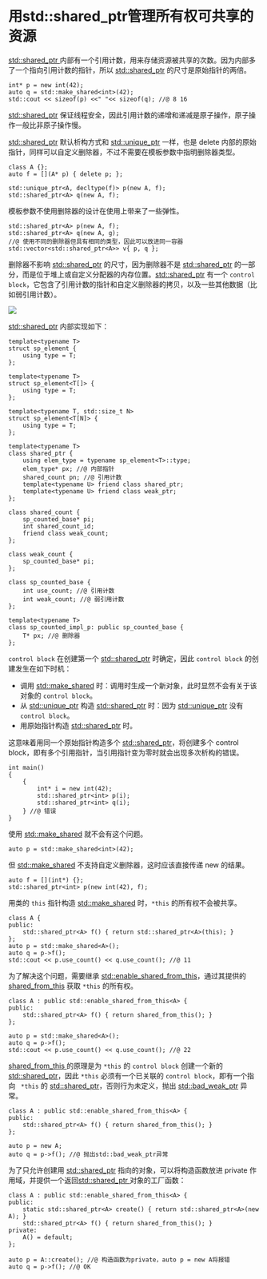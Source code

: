# 用std::shared_ptr管理所有权可共享的资源

[std::shared_ptr ](https://en.cppreference.com/w/cpp/memory/shared_ptr) 内部有一个引用计数，用来存储资源被共享的次数。因为内部多了一个指向引用计数的指针，所以 [std::shared_ptr](https://en.cppreference.com/w/cpp/memory/shared_ptr) 的尺寸是原始指针的两倍。

```
int* p = new int(42);
auto q = std::make_shared<int>(42);
std::cout << sizeof(p) <<" "<< sizeof(q); //@ 8 16
```

[std::shared_ptr](https://en.cppreference.com/w/cpp/memory/shared_ptr) 保证线程安全，因此引用计数的递增和递减是原子操作，原子操作一般比非原子操作慢。

[std::shared_ptr](https://en.cppreference.com/w/cpp/memory/shared_ptr) 默认析构方式和 [std::unique_ptr](https://en.cppreference.com/w/cpp/memory/unique_ptr) 一样，也是 delete 内部的原始指针，同样可以自定义删除器，不过不需要在模板参数中指明删除器类型。

```
class A {};
auto f = [](A* p) { delete p; };

std::unique_ptr<A, decltype(f)> p(new A, f);
std::shared_ptr<A> q(new A, f);
```

模板参数不使用删除器的设计在使用上带来了一些弹性。

```
std::shared_ptr<A> p(new A, f);
std::shared_ptr<A> q(new A, g);
//@ 使用不同的删除器但具有相同的类型，因此可以放进同一容器
std::vector<std::shared_ptr<A>> v{ p, q };
```

删除器不影响 [std::shared_ptr](https://en.cppreference.com/w/cpp/memory/shared_ptr) 的尺寸，因为删除器不是 [std::shared_ptr](https://en.cppreference.com/w/cpp/memory/shared_ptr) 的一部分，而是位于堆上或自定义分配器的内存位置。[std::shared_ptr](https://en.cppreference.com/w/cpp/memory/shared_ptr) 有一个 `control block`，它包含了引用计数的指针和自定义删除器的拷贝，以及一些其他数据（比如弱引用计数）。

![](../img/shared_ptr.png)



[std::shared_ptr](https://en.cppreference.com/w/cpp/memory/shared_ptr) 内部实现如下：

```
template<typename T>
struct sp_element {
    using type = T;
};

template<typename T>
struct sp_element<T[]> {
    using type = T;
};

template<typename T, std::size_t N>
struct sp_element<T[N]> {
    using type = T;
};

template<typename T>
class shared_ptr {
    using elem_type = typename sp_element<T>::type;
    elem_type* px; //@ 内部指针
    shared_count pn; //@ 引用计数
    template<typename U> friend class shared_ptr;
    template<typename U> friend class weak_ptr;
};

class shared_count {
    sp_counted_base* pi;
    int shared_count_id;
    friend class weak_count;
};

class weak_count {
    sp_counted_base* pi;
};

class sp_counted_base {
    int use_count; //@ 引用计数
    int weak_count; //@ 弱引用计数
};

template<typename T>
class sp_counted_impl_p: public sp_counted_base {
    T* px; //@ 删除器
};
```

`control block` 在创建第一个 [std::shared_ptr](https://en.cppreference.com/w/cpp/memory/shared_ptr) 时确定，因此 `control block` 的创建发生在如下时机：

- 调用 [std::make_shared](https://en.cppreference.com/w/cpp/memory/shared_ptr/make_shared) 时：调用时生成一个新对象，此时显然不会有关于该对象的 `control block`。
- 从 [std::unique_ptr](https://en.cppreference.com/w/cpp/memory/unique_ptr) 构造 [std::shared_ptr](https://en.cppreference.com/w/cpp/memory/shared_ptr) 时：因为 [std::unique_ptr](https://en.cppreference.com/w/cpp/memory/unique_ptr) 没有 `control block`。
- 用原始指针构造 [std::shared_ptr](https://en.cppreference.com/w/cpp/memory/shared_ptr) 时。

这意味着用同一个原始指针构造多个 [std::shared_ptr](https://en.cppreference.com/w/cpp/memory/shared_ptr)，将创建多个 control block，即有多个引用指针，当引用指针变为零时就会出现多次析构的错误。

```
int main()
{
    {
        int* i = new int(42);
        std::shared_ptr<int> p(i);
        std::shared_ptr<int> q(i);
    } //@ 错误
}
```

使用 [std::make_shared](https://en.cppreference.com/w/cpp/memory/shared_ptr/make_shared) 就不会有这个问题。

```
auto p = std::make_shared<int>(42);
```

但 [std::make_shared](https://en.cppreference.com/w/cpp/memory/shared_ptr/make_shared) 不支持自定义删除器，这时应该直接传递 new 的结果。

```
auto f = [](int*) {};
std::shared_ptr<int> p(new int(42), f);
```

用类的 `this` 指针构造 [std::make_shared](https://en.cppreference.com/w/cpp/memory/shared_ptr/make_shared) 时，`*this` 的所有权不会被共享。

```
class A {
public:
    std::shared_ptr<A> f() { return std::shared_ptr<A>(this); }
};
auto p = std::make_shared<A>();
auto q = p->f();
std::cout << p.use_count() << q.use_count(); //@ 11
```

为了解决这个问题，需要继承 [std::enable_shared_from_this](https://en.cppreference.com/w/cpp/memory/enable_shared_from_this)，通过其提供的 [shared_from_this](https://en.cppreference.com/w/cpp/memory/enable_shared_from_this/shared_from_this) 获取 `*this` 的所有权。

```
class A : public std::enable_shared_from_this<A> {
public:
    std::shared_ptr<A> f() { return shared_from_this(); }
};

auto p = std::make_shared<A>();
auto q = p->f();
std::cout << p.use_count() << q.use_count(); //@ 22
```

[shared_from_this ](https://en.cppreference.com/w/cpp/memory/enable_shared_from_this/shared_from_this) 的原理是为 `*this` 的 `control block` 创建一个新的 [std::shared_ptr](https://en.cppreference.com/w/cpp/memory/shared_ptr)，因此 `*this` 必须有一个已关联的 `control block`，即有一个指向 ` *this`  的 [std::shared_ptr](https://en.cppreference.com/w/cpp/memory/shared_ptr)，否则行为未定义，抛出 [std::bad_weak_ptr](https://en.cppreference.com/w/cpp/memory/bad_weak_ptr) 异常。

```
class A : public std::enable_shared_from_this<A> {
public:
    std::shared_ptr<A> f() { return shared_from_this(); }
};

auto p = new A;
auto q = p->f(); //@ 抛出std::bad_weak_ptr异常
```

为了只允许创建用 [std::shared_ptr](https://en.cppreference.com/w/cpp/memory/shared_ptr) 指向的对象，可以将构造函数放进 private 作用域，并提供一个返回[std::shared_ptr ](https://en.cppreference.com/w/cpp/memory/shared_ptr)对象的工厂函数：

```
class A : public std::enable_shared_from_this<A> {
public:
    static std::shared_ptr<A> create() { return std::shared_ptr<A>(new A); }
    std::shared_ptr<A> f() { return shared_from_this(); }
private:
    A() = default;
};

auto p = A::create(); //@ 构造函数为private，auto p = new A将报错
auto q = p->f(); //@ OK
```































